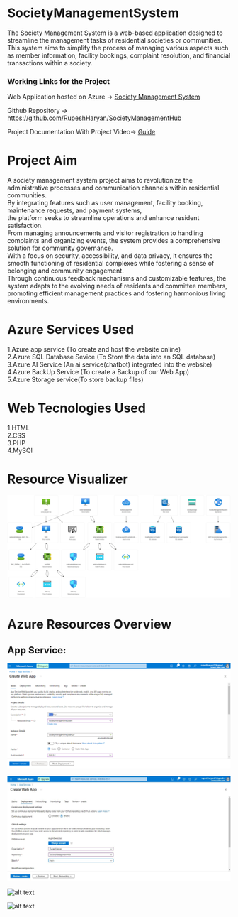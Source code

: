 # SocietyManagementSystem
The Society Management System is a web-based application designed to streamline the management tasks of residential societies or communities. This system aims to simplify the process of managing various aspects such as member information, facility bookings, complaint resolution, and financial transactions within a society.

### Working Links for the Project
Web Application hosted on Azure -> [Society Management System](http://4.188.240.31/SOCIETY/login.html)

Github Repository -> https://github.com/RupeshHaryan/SocietyManagementHub

Project Documentation With Project Video-> [Guide](https://drive.google.com/drive/folders/1qejoXr2uFto9ytSFhtZuB0Bbe-Y-tGp_?usp=sharing)

# Project Aim
A society management system project aims to revolutionize the administrative processes and communication channels within residential communities.<br>
By integrating features such as user management, facility booking, maintenance requests, and payment systems,<br>
the platform seeks to streamline operations and enhance resident satisfaction.<br>
From managing announcements and visitor registration to handling complaints and organizing events, the system provides a comprehensive solution for community governance.<br>
With a focus on security, accessibility, and data privacy, it ensures the smooth functioning of residential complexes while fostering a sense of belonging and community engagement.<br>
Through continuous feedback mechanisms and customizable features, the system adapts to the evolving needs of residents and committee members,<br>
promoting efficient management practices and fostering harmonious living environments.

# Azure Services Used

1.Azure app service (To create and host the website online)<br>
2.Azure SQL Database Sevice (To Store the data into an SQL database)<br>
3.Azure AI Service (An ai service(chatbot) integrated into the website)<br>
4.Azure BackUp Service (To create a Backup of our Web App)<br>
5.Azure Storage service(To store backup files)<br>

# Web Tecnologies Used

1.HTML<br>
2.CSS<br>
3.PHP<br>
4.MySQl<br>

# Resource Visualizer

![alt text](SocietyManagementSystem.jpg)

# Azure Resources Overview

## App Service:
![alt text](Webapp1.PNG)

![alt text](webapp2.JPG)

![alt text](App_Service1.png)

![alt text](App-Service2.png)

